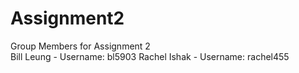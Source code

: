 # Assignment2
Group Members for Assignment 2 <br />
Bill Leung - Username: bl5903
Rachel Ishak - Username: rachel455
